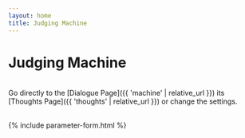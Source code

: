 ```yaml
---
layout: home
title: Judging Machine
---
```

# Judging Machine

<br>
Go directly to the [Dialogue Page]({{ 'machine' | relative_url }}) its [Thoughts Page]({{ 'thoughts' | relative_url }}) or change the settings.
<br><br>

{% include parameter-form.html %}
